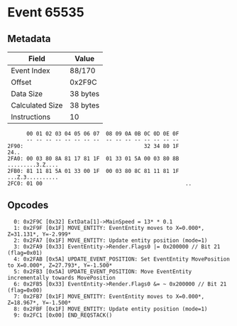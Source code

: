 # Event 65535

## Metadata

| Field           | Value    |
|-----------------|----------|
| Event Index     | 88/170   |
| Offset          | 0x2F9C   |
| Data Size       | 38 bytes |
| Calculated Size | 38 bytes |
| Instructions    | 10       |

```
      00 01 02 03 04 05 06 07  08 09 0A 0B 0C 0D 0E 0F
      -- -- -- -- -- -- -- --  -- -- -- -- -- -- -- --
2F90:                                      32 34 80 1F              24..
2FA0: 00 03 80 8A 81 17 81 1F  01 33 01 5A 00 03 80 8B  .........3.Z....
2FB0: 81 11 81 5A 01 33 00 1F  00 03 80 8C 81 11 81 1F  ...Z.3..........
2FC0: 01 00                                             ..              
```

## Opcodes

```
  0: 0x2F9C [0x32] ExtData[1]->MainSpeed = 13* * 0.1
  1: 0x2F9F [0x1F] MOVE_ENTITY: EventEntity moves to X=0.000*, Z=31.131*, Y=-2.999*
  2: 0x2FA7 [0x1F] MOVE_ENTITY: Update entity position (mode=1)
  3: 0x2FA9 [0x33] EventEntity->Render.Flags0 |= 0x200000 // Bit 21 (flag=0x01)
  4: 0x2FAB [0x5A] UPDATE_EVENT_POSITION: Set EventEntity MovePosition to X=0.000*, Z=27.793*, Y=-1.500*
  5: 0x2FB3 [0x5A] UPDATE_EVENT_POSITION: Move EventEntity incrementally towards MovePosition
  6: 0x2FB5 [0x33] EventEntity->Render.Flags0 &= ~ 0x200000 // Bit 21 (flag=0x00)
  7: 0x2FB7 [0x1F] MOVE_ENTITY: EventEntity moves to X=0.000*, Z=18.967*, Y=-1.500*
  8: 0x2FBF [0x1F] MOVE_ENTITY: Update entity position (mode=1)
  9: 0x2FC1 [0x00] END_REQSTACK()
```
